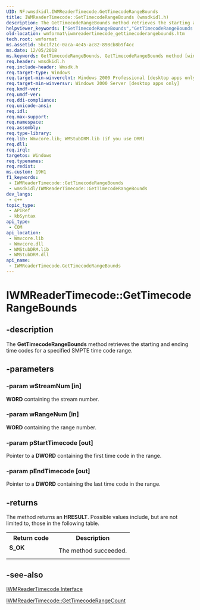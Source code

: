 ```yaml
---
UID: NF:wmsdkidl.IWMReaderTimecode.GetTimecodeRangeBounds
title: IWMReaderTimecode::GetTimecodeRangeBounds (wmsdkidl.h)
description: The GetTimecodeRangeBounds method retrieves the starting and ending time codes for a specified SMPTE time code range.
helpviewer_keywords: ["GetTimecodeRangeBounds","GetTimecodeRangeBounds method [windows Media Format]","GetTimecodeRangeBounds method [windows Media Format]","IWMReaderTimecode interface","IWMReaderTimecode interface [windows Media Format]","GetTimecodeRangeBounds method","IWMReaderTimecode.GetTimecodeRangeBounds","IWMReaderTimecode::GetTimecodeRangeBounds","IWMReaderTimecodeGetTimecodeRangeBounds","wmformat.iwmreadertimecode_gettimecoderangebounds","wmsdkidl/IWMReaderTimecode::GetTimecodeRangeBounds"]
old-location: wmformat\iwmreadertimecode_gettimecoderangebounds.htm
tech.root: wmformat
ms.assetid: 5bc1f21c-0aca-4e45-ac82-898cb8b9f4cc
ms.date: 12/05/2018
ms.keywords: GetTimecodeRangeBounds, GetTimecodeRangeBounds method [windows Media Format], GetTimecodeRangeBounds method [windows Media Format],IWMReaderTimecode interface, IWMReaderTimecode interface [windows Media Format],GetTimecodeRangeBounds method, IWMReaderTimecode.GetTimecodeRangeBounds, IWMReaderTimecode::GetTimecodeRangeBounds, IWMReaderTimecodeGetTimecodeRangeBounds, wmformat.iwmreadertimecode_gettimecoderangebounds, wmsdkidl/IWMReaderTimecode::GetTimecodeRangeBounds
req.header: wmsdkidl.h
req.include-header: Wmsdk.h
req.target-type: Windows
req.target-min-winverclnt: Windows 2000 Professional [desktop apps only],Windows Media Format 9 Series SDK, or later versions of the SDK
req.target-min-winversvr: Windows 2000 Server [desktop apps only]
req.kmdf-ver: 
req.umdf-ver: 
req.ddi-compliance: 
req.unicode-ansi: 
req.idl: 
req.max-support: 
req.namespace: 
req.assembly: 
req.type-library: 
req.lib: Wmvcore.lib; WMStubDRM.lib (if you use DRM)
req.dll: 
req.irql: 
targetos: Windows
req.typenames: 
req.redist: 
ms.custom: 19H1
f1_keywords:
 - IWMReaderTimecode::GetTimecodeRangeBounds
 - wmsdkidl/IWMReaderTimecode::GetTimecodeRangeBounds
dev_langs:
 - c++
topic_type:
 - APIRef
 - kbSyntax
api_type:
 - COM
api_location:
 - Wmvcore.lib
 - Wmvcore.dll
 - WMStubDRM.lib
 - WMStubDRM.dll
api_name:
 - IWMReaderTimecode.GetTimecodeRangeBounds
---
```


# IWMReaderTimecode::GetTimecodeRangeBounds


## -description

The <b>GetTimecodeRangeBounds</b> method retrieves the starting and ending time codes for a specified SMPTE time code range.

## -parameters

### -param wStreamNum [in]

<b>WORD</b> containing the stream number.

### -param wRangeNum [in]

<b>WORD</b> containing the range number.

### -param pStartTimecode [out]

Pointer to a <b>DWORD</b> containing the first time code in the range.

### -param pEndTimecode [out]

Pointer to a <b>DWORD</b> containing the last time code in the range.

## -returns

The method returns an <b>HRESULT</b>. Possible values include, but are not limited to, those in the following table.

<table>
<tr>
<th>Return code</th>
<th>Description</th>
</tr>
<tr>
<td width="40%">
<dl>
<dt><b>S_OK</b></dt>
</dl>
</td>
<td width="60%">
The method succeeded.

</td>
</tr>
</table>

## -see-also

<a href="https://docs.microsoft.com/windows/desktop/api/wmsdkidl/nn-wmsdkidl-iwmreadertimecode">IWMReaderTimecode Interface</a>



<a href="https://docs.microsoft.com/windows/desktop/api/wmsdkidl/nf-wmsdkidl-iwmreadertimecode-gettimecoderangecount">IWMReaderTimecode::GetTimecodeRangeCount</a>

